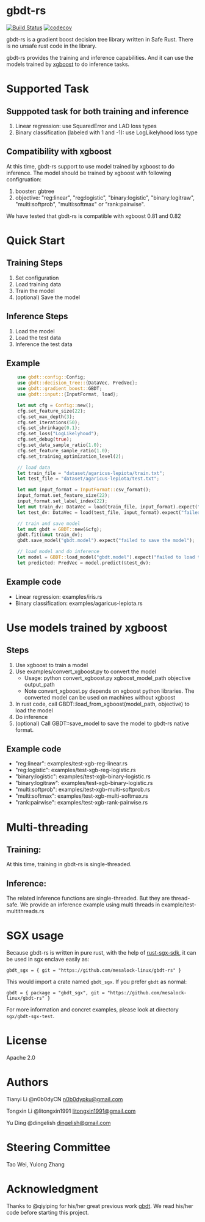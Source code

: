 # gbdt-rs

[![Build Status](https://ci.mesalock-linux.org/api/badges/mesalock-linux/gbdt-rs/status.svg)](https://ci.mesalock-linux.org/mesalock-linux/gbdt-rs)
[![codecov](https://codecov.io/gh/mesalock-linux/gbdt-rs/branch/master/graph/badge.svg)](https://codecov.io/gh/mesalock-linux/gbdt-rs)

gbdt-rs is a gradient boost decision tree library written in Safe Rust. There is no unsafe rust code in the library. 

gbdt-rs provides the training and inference capabilities. And it can use the models trained by [xgboost](https://xgboost.readthedocs.io/en/latest/) to do inference tasks.



# Supported Task
## Supppoted task for both training and inference
1. Linear regression: use SquaredError and LAD loss types 
2. Binary classification (labeled with 1 and -1): use LogLikelyhood loss type
## Compatibility with xgboost 
At this time, gbdt-rs support to use model trained by xgboost to do inference.  The model should be trained by xgboost with following configruation:

1. booster: gbtree
2. objective: "reg:linear", "reg:logistic", "binary:logistic", "binary:logitraw", "multi:softprob", "multi:softmax" or "rank:pairwise".

We have tested that gbdt-rs is compatible with xgboost 0.81 and 0.82

# Quick Start
## Training Steps
1. Set configuration
2. Load training data
3. Train the model
4. (optional) Save the model

## Inference Steps
1. Load the model
2. Load the test data
3. Inference the test data

## Example
``` rust
    use gbdt::config::Config;
    use gbdt::decision_tree::{DataVec, PredVec};
    use gbdt::gradient_boost::GBDT;
    use gbdt::input::{InputFormat, load};

    let mut cfg = Config::new();
    cfg.set_feature_size(22);
    cfg.set_max_depth(3);
    cfg.set_iterations(50);
    cfg.set_shrinkage(0.1);
    cfg.set_loss("LogLikelyhood"); 
    cfg.set_debug(true);
    cfg.set_data_sample_ratio(1.0);
    cfg.set_feature_sample_ratio(1.0);
    cfg.set_training_optimization_level(2);

    // load data
    let train_file = "dataset/agaricus-lepiota/train.txt";
    let test_file = "dataset/agaricus-lepiota/test.txt";

    let mut input_format = InputFormat::csv_format();
    input_format.set_feature_size(22);
    input_format.set_label_index(22);
    let mut train_dv: DataVec = load(train_file, input_format).expect("failed to load training data");
    let test_dv: DataVec = load(test_file, input_format).expect("failed to load test data");

    // train and save model
    let mut gbdt = GBDT::new(&cfg);
    gbdt.fit(&mut train_dv);
    gbdt.save_model("gbdt.model").expect("failed to save the model");

    // load model and do inference
    let model = GBDT::load_model("gbdt.model").expect("failed to load the model");
    let predicted: PredVec = model.predict(&test_dv);
```
## Example code
* Linear regression: examples/iris.rs
*  Binary classification: examples/agaricus-lepiota.rs

# Use models trained by xgboost

## Steps
1. Use xgboost to train a model
2. Use examples/convert_xgboost.py to convert the model
    * Usage: python convert_xgboost.py xgboost_model_path objective output_path
    * Note convert_xgboost.py depends on xgboost python libraries. The converted model can be used on machines without xgboost
3. In rust code, call GBDT::load_from_xgboost(model_path, objective) to load the model
4. Do inference
5. (optional) Call GBDT::save_model to save the model to gbdt-rs native format. 

## Example code
* "reg:linear": examples/test-xgb-reg-linear.rs
* "reg:logistic": examples/test-xgb-reg-logistic.rs
* "binary:logistic": examples/test-xgb-binary-logistic.rs 
* "binary:logitraw": examples/test-xgb-binary-logistic.rs 
* "multi:softprob": examples/test-xgb-multi-softprob.rs
* "multi:softmax": examples/test-xgb-multi-softmax.rs 
* "rank:pairwise": examples/test-xgb-rank-pairwise.rs

# Multi-threading
## Training:
At this time, training in gbdt-rs is single-threaded.
## Inference:
The related inference functions are single-threaded. But they are thread-safe. We provide an inference example using multi threads in example/test-multithreads.rs

# SGX usage
Because gbdt-rs is written in pure rust, with the help of [rust-sgx-sdk](https://github.com/baidu/rust-sgx-sdk), it can be used in sgx enclave easily as:

```
gbdt_sgx = { git = "https://github.com/mesalock-linux/gbdt-rs" }
```

This would import a crate named `gbdt_sgx`. If you prefer `gbdt` as normal:

```
gbdt = { package = "gbdt_sgx", git = "https://github.com/mesalock-linux/gbdt-rs" }
```

For more information and concret examples, please look at directory `sgx/gbdt-sgx-test`.

# License

Apache 2.0

# Authors

Tianyi Li @n0b0dyCN <n0b0dypku@gmail.com>

Tongxin Li @litongxin1991 <litongxin1991@gmail.com>

Yu Ding @dingelish <dingelish@gmail.com>

# Steering Committee
Tao Wei, Yulong Zhang

# Acknowledgment

Thanks to @qiyiping for his/her great previous work [gbdt](https://github.com/qiyiping/gbdt). We read his/her code before starting this project.
